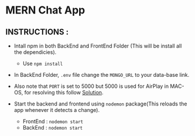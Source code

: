 # MERN Chat App

## INSTRUCTIONS : 

* Intall npm in both BackEnd and FrontEnd Folder (This will be install all the dependicies).
    - Use `npm install`

* In BackEnd Folder, `.env` file change the `MONGO_URL` to your data-base link. 

* Also note that `PORT` is set to 5000 but 5000 is used for AirPlay in MAC-OS, for resolving this follow [Solution](https://stackoverflow.com/questions/69818376/localhost5000-unavailable-in-macos-v12-monterey).


* Start the backend and frontend using `nodemon` package(This reloads the app whenever it detects a change).
    - FrontEnd :  `nodemon start`    
    - BackEnd  :   `nodemon start`
